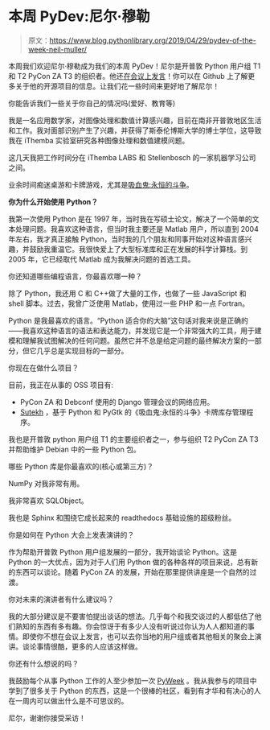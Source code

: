# 本周 PyDev:尼尔·穆勒

> 原文：<https://www.blog.pythonlibrary.org/2019/04/29/pydev-of-the-week-neil-muller/>

本周我们欢迎尼尔·穆勒成为我们的本周 PyDev！尼尔是开普敦 Python 用户组 T1 和 T2 PyCon ZA T3 的组织者。他还[在会议上发言](https://pyvideo.org/speaker/neil-muller.html)！你可以在 Github 上了解更多关于他的开源项目的信息。让我们花一些时间来更好地了解尼尔！

你能告诉我们一些关于你自己的情况吗(爱好、教育等)

我是一名应用数学家，对图像处理和数值计算感兴趣，目前在南非开普敦地区生活和工作。我对面部识别产生了兴趣，并获得了斯泰伦博斯大学的博士学位，这导致我在 iThemba 实验室研究各种图像处理和数值建模问题。

这几天我把工作时间分在 iThemba LABS 和 Stellenbosch 的一家机器学习公司之间。

业余时间痴迷桌游和卡牌游戏，尤其是[吸血鬼:永恒的斗争](http://www.vekn.net)。

**你为什么开始使用 Python？**

我第一次使用 Python 是在 1997 年，当时我在写硕士论文，解决了一个简单的文本处理问题。我喜欢这种语言，但当时我主要还是 Matlab 用户，所以直到 2004 年左右，我才真正接触 Python，当时我的几个朋友和同事开始对这种语言感兴趣，并鼓励我重温它。我很快爱上了大型标准库和正在发展的科学计算栈。到 2005 年，它已经取代 Matlab 成为我解决问题的首选工具。

你还知道哪些编程语言，你最喜欢哪一种？

除了 Python，我还用 C 和 C++做了大量的工作，也做了一些 JavaScript 和 shell 脚本。过去，我曾广泛使用 Matlab，使用过一些 PHP 和一点 Fortran。

Python 是我最喜欢的语言。“Python 适合你的大脑”这句话对我来说是正确的——我喜欢这种语言的语法和表达能力，并发现它是一个非常强大的工具，用于建模和理解我试图解决的任何问题。虽然它并不总是给定问题的最终解决方案的一部分，但它几乎总是实现目标的一部分。

你现在在做什么项目？

目前，我正在从事的 OSS 项目有:

*   PyCon ZA 和 Debconf 使用的 Django 管理会议的网络应用。
*   [Sutekh](https://sourceforge.net/projects/sutekh/) ，基于 Python 和 PyGtk 的《吸血鬼:永恒的斗争》卡牌库存管理程序。

我也是开普敦 python 用户组 T1 的主要组织者之一，参与组织 T2 PyCon ZA T3 并帮助维护 Debian 中的一些 Python 包。

哪些 Python 库是你最喜欢的(核心或第三方)？

NumPy 对我非常有用。

我非常喜欢 SQLObject。

我也是 Sphinx 和围绕它成长起来的 readthedocs 基础设施的超级粉丝。

你是如何在 Python 大会上发表演讲的？

作为帮助开普敦 Python 用户组发展的一部分，我开始谈论 Python。这是 Python 的一大优点，因为对于人们用 Python 做的各种各样的项目来说，总有新的东西可以谈论。随着 PyCon ZA 的发展，开始在那里提供讲座是一个自然的过渡。

你对未来的演讲者有什么建议吗？

我的大部分建议是不要害怕提出谈话的想法。几乎每个和我交谈过的人都低估了他们熟知的东西有多有趣。你会惊讶于有多少人没有听说过你认为人人都知道的事情。即使你不想在会议上发言，也可以去你当地的用户组或者其他相关的聚会上演讲。谈论事情很酷，更多的人应该这样做。

你还有什么想说的吗？

我鼓励每个从事 Python 工作的人至少参加一次 [PyWeek](https://pyweek.org/) 。我从我参与的项目中学到了很多关于 Python 的东西，这是一个很棒的社区，看到有才华和有决心的人在一周内可以做出什么是不可思议的。

尼尔，谢谢你接受采访！